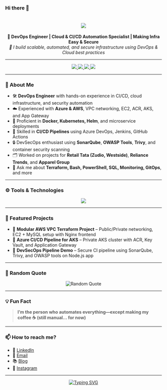 ### Hi there 👋

<h1 align="center">
  <img src="https://readme-typing-svg.herokuapp.com/?font=Righteous&size=35&center=true&vCenter=true&width=500&height=70&duration=4000&lines=नमस्ते+(Namaste)+🙏🏻;+I'm+Mayur😎!!!;" />
</h1>

<div align="center">
  <strong>🚀 DevOps Engineer | Cloud & CI/CD Automation Specialist | Making Infra Easy & Secure</strong><br/>
  <em>🔧 I build scalable, automated, and secure infrastructure using DevOps & Cloud best practices</em>
</div>

---

<div align="center">
  <a href="mailto:panchalemayur@gmail.com">
    <img src="https://img.shields.io/badge/Email-red?style=for-the-badge&logo=gmail&logoColor=white" />
  </a>
  <a href="https://www.linkedin.com/in/mayur-panchale-68194526a/" target="_blank">
    <img src="https://img.shields.io/badge/LinkedIn-blue?style=for-the-badge&logo=linkedin&logoColor=white" />
  </a>
  <a href="https://hashnode.com/@MayurSenpai" target="_blank">
    <img src="https://img.shields.io/badge/Hashnode-2962FF?style=for-the-badge&logo=hashnode&logoColor=white" />
  </a>
  <a href="https://buymeacoffee.com/panchalemak" target="_blank">
    <img src="https://img.shields.io/badge/Buy%20Me%20a%20Coffee-FFDD00?style=for-the-badge&logo=buymeacoffee&logoColor=black" />
  </a>
</div>

---

### 🚀 About Me

- 🛠 **DevOps Engineer** with hands-on experience in CI/CD, cloud infrastructure, and security automation
- ☁️ Experienced with **Azure & AWS**, VPC networking, EC2, ACR, AKS, and App Gateway
- 🐳 Proficient in **Docker, Kubernetes, Helm**, and microservice deployments
- 🧪 Skilled in **CI/CD Pipelines** using Azure DevOps, Jenkins, GitHub Actions
- 🔒 DevSecOps enthusiast using **SonarQube**, **OWASP Tools**, **Trivy**, and container security scanning
- 🗂️ Worked on projects for **Retail Tata (Zudio, Westside)**, **Reliance Trends**, and **Apparel Group**
- 💬 Ask me about **Terraform, Bash, PowerShell, SQL, Monitoring, GitOps**, and more

---

### ⚙️ Tools & Technologies

<div align="center">
  <img src="https://skillicons.dev/icons?i=aws,azure,docker,kubernetes,terraform,jenkins,ansible,linux,git,github,gitlab,nginx,bash,powershell,python,mysql,postgresql,prometheus,grafana,sonarqube,trivy,vscode,visualstudio" />
</div>

---

### 📘 Featured Projects

<!-- Add actual links here -->
- 🔹 **Modular AWS VPC Terraform Project** – Public/Private networking, EC2 + MySQL setup with Nginx frontend  
- 🔹 **Azure CI/CD Pipeline for AKS** – Private AKS cluster with ACR, Key Vault, and Application Gateway  
- 🔹 **DevSecOps Pipeline Demo** – Secure CI pipeline using SonarQube, Trivy, and OWASP tools on Node.js app  

---

### 📝 Random Quote

<div align="center">
  <img src="https://quotes-github-readme.vercel.app/api?type=horizontal&theme=radical" alt="Random Quote" />
</div>

---

### 💡 Fun Fact

> **I’m the person who automates everything—except making my coffee ☕ (still manual... for now)**

---

### 📫 How to reach me?

- 💼 [LinkedIn](https://www.linkedin.com/in/mayurpanchale33/)
- 📧 [Email](mailto:panchalemayur@gmail.com)
- 📚 [Blog](https://hashnode.com/@MayurSenpai)
- 📸 [Instagram](https://www.instagram.com/mayur_senpai/)

---

<p align="center">
  <a href="https://github.com/MayurPanchale?tab=repositories">
    <img src="https://readme-typing-svg.demolab.com?font=monoscope&weight=500&size=30&duration=3000&pause=800&color=60F74D&background=5A56FF00&center=true&vCenter=true&width=435&lines=Thanks%2C+You're+Awesome+😍" alt="Typing SVG" />
  </a>
</p>
